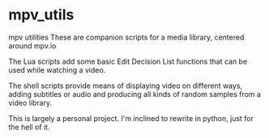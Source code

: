 # mpv_utils
mpv utilities
These are companion scripts for a media library, centered around mpv.io

The Lua scripts add some basic Edit Decision List functions that can be used while watching a video. 

The shell scripts provide means of displaying video on different ways, adding subtitles or audio and producing all kinds of random samples from a video library.

This is largely a personal project. I'm inclined to rewrite in python, just for the hell of it.
